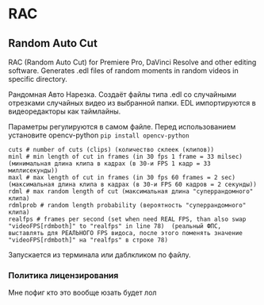 
# RAC 
## Random Auto Cut 

RAC (Random Auto Cut) for Premiere Pro, DaVinci Resolve and other editing software. Generates .edl files of random moments in random videos in specific directory.

Рандомная Авто Нарезка. Создаёт файлы типа .edl со случайными отрезками случайных видео из выбранной папки. EDL импортируются в видеоредакторы как таймлайны. 

Параметры регулируются в самом файле. Перед использованием установите opencv-python `pip install opencv-python` 

```
cuts # number of cuts (clips) (количество склеек (клипов)) 
minl # min length of cut in frames (in 30 fps 1 frame = 33 milsec) (минимальная длина клипа в кадрах (в 30-и FPS 1 кадр = 33 миллисекунды)) 
maxl # max length of cut in frames (in 30 fps 60 frames = 2 sec) (максимальная длина клипа в кадрах (в 30-и FPS 60 кадров = 2 секунды)) 
rdml # max random length of cut (максимальная длина "суперрандомного" клипа) 
rdmlprob # random length probability (вероятность "суперрандомного" клипа) 
realfps # frames per second (set when need REAL FPS, than also swap "videoFPS[rdmboth]" to "realfps" in line 78)  (реальный ФПС, выставлять для РЕАЛЬНОГО FPS видоса, после этого поменять значение "videoFPS[rdmboth]" на "realfps" в строке 78) 
```

Запускается из терминала или даблкликом по файлу. 

### Политика лицензирования 
Мне пофиг кто это вообще юзать будет лол 

